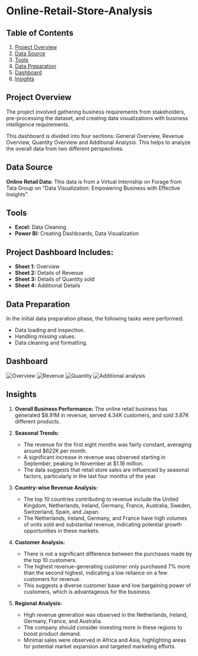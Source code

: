 # Online-Retail-Store-Analysis

## Table of Contents

1. [Project Overview](#project-overview)
2. [Data Source](#data-source)
3. [Tools](#tools)
4. [Data Preparation](#data-preparation)
5. [Dashboard](#dashboard)
6. [Insights](#insights)

## Project Overview
The project involved gathering business requirements from stakeholders, pre-processing the dataset, and creating data visualizations with business intelligence requirements.

This dashboard is divided into four sections: General Overview, Revenue Overview, Quantity Overview and Additional Analysis. This helps to analyze the overall data from two different perspectives.

## Data Source
**Online Retail Data:** This data is from a Virtual Internship on Forage from Tata Group on "Data Visualization: Empowering Business with Effective Insights".

## Tools
- **Excel:** Data Cleaning
- **Power BI:** Creating Dashboards, Data Visualization

## Project Dashboard Includes:
- **Sheet 1:** Overview 
- **Sheet 2:** Details of Revenue
- **Sheet 3:** Details of Quantity sold
- **Sheet 4:** Additional Details

## Data Preparation
In the initial data preparation phase, the following tasks were performed:
- Data loading and inspection.
- Handling missing values.
- Data cleaning and formatting.

## Dashboard
![Overview](https://github.com/user-attachments/assets/f7c30086-36fc-48da-b1bf-ad0d93219cf6)
![Revenue](https://github.com/user-attachments/assets/446f80b1-e158-4752-a308-170d9ddad3e0)
![Quantity](https://github.com/user-attachments/assets/fb8f56d5-4dcb-4570-a7f8-5a2bd52c6380)
![Additional analysis](https://github.com/user-attachments/assets/21aad71d-d77c-4cbf-a9ca-b347806dfa95)

## Insights
1. **Overall Business Performance:** The online retail business has generated $8.91M in revenue, served 4.34K customers, and sold 3.87K different products.
   
2. **Seasonal Trends:** 
   - The revenue for the first eight months was fairly constant, averaging around $622K per month.
   - A significant increase in revenue was observed starting in September, peaking in November at $1.16 million.
   - The data suggests that retail store sales are influenced by seasonal factors, particularly in the last four months of the year.

3. **Country-wise Revenue Analysis:** 
   - The top 10 countries contributing to revenue include the United Kingdom, Netherlands, Ireland, Germany, France, Australia, Sweden, Switzerland, Spain, and Japan.
   - The Netherlands, Ireland, Germany, and France have high volumes of units sold and substantial revenue, indicating potential growth opportunities in these markets.

4. **Customer Analysis:** 
   - There is not a significant difference between the purchases made by the top 10 customers.
   - The highest revenue-generating customer only purchased 7% more than the second highest, indicating a low reliance on a few customers for revenue.
   - This suggests a diverse customer base and low bargaining power of customers, which is advantageous for the business.

5. **Regional Analysis:** 
   - High revenue generation was observed in the Netherlands, Ireland, Germany, France, and Australia.
   - The company should consider investing more in these regions to boost product demand.
   - Minimal sales were observed in Africa and Asia, highlighting areas for potential market expansion and targeted marketing efforts.
